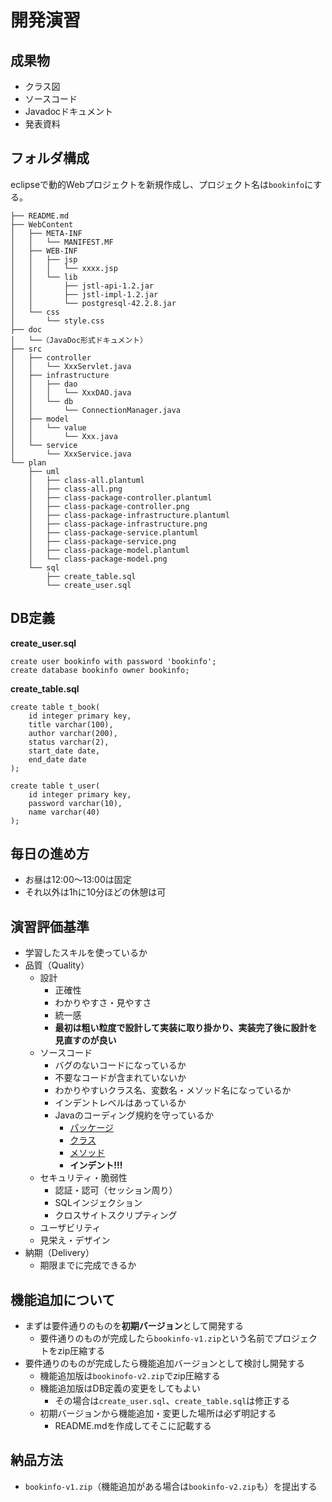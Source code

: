 # 開発演習

## 成果物

- クラス図
- ソースコード
- Javadocドキュメント
- 発表資料

## フォルダ構成

eclipseで動的Webプロジェクトを新規作成し、プロジェクト名は`bookinfo`にする。

```
├── README.md
├── WebContent
│   ├── META-INF
│   │   └── MANIFEST.MF
│   ├── WEB-INF
│   │   ├── jsp
│   │   │   └── xxxx.jsp
│   │   └── lib
│   │       ├── jstl-api-1.2.jar
│   │       ├── jstl-impl-1.2.jar
│   │       └── postgresql-42.2.8.jar
│   └── css
│       └── style.css
├── doc
│   └──（JavaDoc形式ドキュメント）
├── src
│   ├── controller
│   │   └── XxxServlet.java
│   ├── infrastructure
│   │   ├── dao
│   │   │   └── XxxDAO.java
│   │   └── db
│   │       └── ConnectionManager.java
│   ├── model
│   │   └── value
│   │       └── Xxx.java
│   └── service
│       └── XxxService.java
└── plan
    ├── uml
    │   ├── class-all.plantuml
    │   ├── class-all.png
    │   ├── class-package-controller.plantuml
    │   ├── class-package-controller.png
    │   ├── class-package-infrastructure.plantuml
    │   ├── class-package-infrastructure.png
    │   ├── class-package-service.plantuml
    │   ├── class-package-service.png
    │   ├── class-package-model.plantuml
    │   └── class-package-model.png
    └── sql
        ├── create_table.sql
        └── create_user.sql
```

## DB定義

**create_user.sql**

```
create user bookinfo with password 'bookinfo';
create database bookinfo owner bookinfo;
```

**create_table.sql**

```
create table t_book(
	id integer primary key,
	title varchar(100),
	author varchar(200),
	status varchar(2),
	start_date date,
	end_date date
);

create table t_user(
	id integer primary key,
	password varchar(10),
	name varchar(40)
);
```

## 毎日の進め方

- お昼は12:00〜13:00は固定
- それ以外は1hに10分ほどの休憩は可

## 演習評価基準

- 学習したスキルを使っているか
- 品質（Quality）
    - 設計
        - 正確性
        - わかりやすさ・見やすさ
        - 統一感
        - **最初は粗い粒度で設計して実装に取り掛かり、実装完了後に設計を見直すのが良い**
    - ソースコード
        - バグのないコードになっているか
        - 不要なコードが含まれていないか
        - わかりやすいクラス名、変数名・メソッド名になっているか
        - インデントレベルはあっているか
        - Javaのコーディング規約を守っているか
            - [パッケージ](https://future-architect.github.io/coding-standards/documents/forJava/Java%E3%82%B3%E3%83%BC%E3%83%87%E3%82%A3%E3%83%B3%E3%82%B0%E8%A6%8F%E7%B4%84.html#%E3%83%91%E3%83%83%E3%82%B1%E3%83%BC%E3%82%B8)
            - [クラス](https://future-architect.github.io/coding-standards/documents/forJava/Java%E3%82%B3%E3%83%BC%E3%83%87%E3%82%A3%E3%83%B3%E3%82%B0%E8%A6%8F%E7%B4%84.html#%E3%82%AF%E3%83%A9%E3%82%B9)
            - [メソッド](https://future-architect.github.io/coding-standards/documents/forJava/Java%E3%82%B3%E3%83%BC%E3%83%87%E3%82%A3%E3%83%B3%E3%82%B0%E8%A6%8F%E7%B4%84.html#%E3%83%A1%E3%82%BD%E3%83%83%E3%83%89)
            - **インデント!!!**
    - セキュリティ・脆弱性
        - 認証・認可（セッション周り）
        - SQLインジェクション
        - クロスサイトスクリプティング
    - ユーザビリティ
    - 見栄え・デザイン
- 納期（Delivery）
    - 期限までに完成できるか

## 機能追加について

- まずは要件通りのものを**初期バージョン**として開発する
    - 要件通りのものが完成したら`bookinfo-v1.zip`という名前でプロジェクトをzip圧縮する
- 要件通りのものが完成したら機能追加バージョンとして検討し開発する
    - 機能追加版は`bookinofo-v2.zip`でzip圧縮する
    - 機能追加版はDB定義の変更をしてもよい
        - その場合は`create_user.sql`、`create_table.sql`は修正する
    - 初期バージョンから機能追加・変更した場所は必ず明記する
        - README.mdを作成してそこに記載する

## 納品方法

- `bookinfo-v1.zip`（機能追加がある場合は`bookinfo-v2.zip`も）を提出する